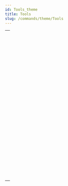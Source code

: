 ```yaml
---
id: Tools_theme
title: Tools
slug: /commands/theme/Tools
---
```



||
|---|
|[<!-- INCLUDE #_command_.ACTIVITY SNAPSHOT.Syntax -->](../../commands-legacy/activity-snapshot.md)<br/>|
|[<!-- INCLUDE #_command_.BASE64 DECODE.Syntax -->](../../commands-legacy/base64-decode.md)<br/>|
|[<!-- INCLUDE #_command_.BASE64 ENCODE.Syntax -->](../../commands-legacy/base64-encode.md)<br/>|
|[<!-- INCLUDE #_command_.Choose.Syntax -->](../../commands-legacy/choose.md)<br/>|
|[<!-- INCLUDE #_command_.Generate digest.Syntax -->](../../commands-legacy/generate-digest.md)<br/>|
|[<!-- INCLUDE #_command_.Generate password hash.Syntax -->](../../commands-legacy/generate-password-hash.md)<br/>|
|[<!-- INCLUDE #_command_.Generate UUID.Syntax -->](../../commands-legacy/generate-uuid.md)<br/>|
|[<!-- INCLUDE #_command_.GET MACRO PARAMETER.Syntax -->](../../commands-legacy/get-macro-parameter.md)<br/>|
|[<!-- INCLUDE #_command_.LAUNCH EXTERNAL PROCESS.Syntax -->](../../commands-legacy/launch-external-process.md)<br/>|
|[<!-- INCLUDE #_command_.Load 4D View document.Syntax -->](../../commands-legacy/load-4d-view-document.md)<br/>|
|[<!-- INCLUDE #_command_.MOBILE APP REFRESH SESSIONS.Syntax -->](../../commands-legacy/mobile-app-refresh-sessions.md)<br/>|
|[<!-- INCLUDE #_command_.Monitored activity.Syntax -->](../../commands-legacy/monitored-activity.md)<br/>|
|[<!-- INCLUDE #_command_.OPEN URL.Syntax -->](../../commands-legacy/open-url.md)<br/>|
|[<!-- INCLUDE #_command_.PROCESS 4D TAGS.Syntax -->](../../commands-legacy/process-4d-tags.md)<br/>|
|[<!-- INCLUDE #_command_.SET ENVIRONMENT VARIABLE.Syntax -->](../../commands-legacy/set-environment-variable.md)<br/>|
|[<!-- INCLUDE #_command_.SET MACRO PARAMETER.Syntax -->](../../commands-legacy/set-macro-parameter.md)<br/>|
|[<!-- INCLUDE #_command_.START MONITORING ACTIVITY.Syntax -->](../../commands-legacy/start-monitoring-activity.md)<br/>|
|[<!-- INCLUDE #_command_.STOP MONITORING ACTIVITY.Syntax -->](../../commands-legacy/stop-monitoring-activity.md)<br/>|
|[<!-- INCLUDE #_command_.Verify password hash.Syntax -->](../../commands-legacy/verify-password-hash.md)<br/>|
